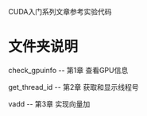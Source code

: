 CUDA入门系列文章参考实验代码
# 文件夹说明
check_gpuinfo -- 第1章 查看GPU信息

get_thread_id -- 第2章 获取和显示线程号

vadd -- 第3章 实现向量加